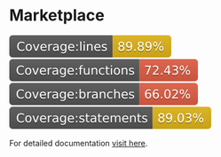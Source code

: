 # Marketplace

![lines](./src/tests/badges/badge-lines.svg) ![functions](./src/tests/badges/badge-functions.svg) ![branches](./src/tests/badges/badge-branches.svg) ![statements](./src/tests/badges/badge-statements.svg)

For detailed documentation [visit here](https://wmcvay.gitbook.io/reapit-foundations/open-source/packages/marketplace).

